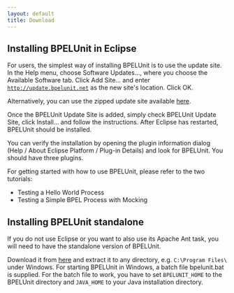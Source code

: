 ```yaml
---
layout: default
title: Download
---
```

 
## Installing BPELUnit in Eclipse

For users, the simplest way of installing BPELUnit is to use the update 
site. In the Help menu, choose Software Updates..., where you choose the 
Available Software tab. Click Add Site... and enter 
[`http://update.bpelunit.net`](http://update.bpelunit.net) as the 
new site's location. Click OK. 

Alternatively, you can use the zipped update site available
[here](http://search.maven.org/remotecontent?filepath=net/bpelunit/eclipse-update-site/1.6.0/eclipse-update-site-1.6.0-assembly.zip).

Once the BPELUnit Update Site is added, simply check BPELUnit Update 
Site, click Install... and follow the instructions. After Eclipse has 
restarted, BPELUnit should be installed. 

You can verify the installation by opening the plugin information dialog 
(Help / About Eclipse Platform / Plug-in Details) and look for BPELUnit. 
You should have three plugins. 

For getting started with how to use BPELUnit, please refer to the two 
tutorials: 

 + Testing a Hello World Process
 + Testing a Simple BPEL Process with Mocking

## Installing BPELUnit standalone

If you do not use Eclipse or you want to also use its Apache Ant task,
you will need to have the standalone version of BPELUnit.

Download it from
[here](http://search.maven.org/remotecontent?filepath=net/bpelunit/dist/1.6.0/dist-1.6.0-standalone.tar.gz)
and extract it to any directory, e.g. `C:\Program Files\` under
Windows. For starting BPELUnit in Windows, a batch file bpelunit.bat
is supplied. For the batch file to work, you have to set
`BPELUNIT_HOME` to the BPELUnit directory and `JAVA_HOME` to your Java
installation directory.




